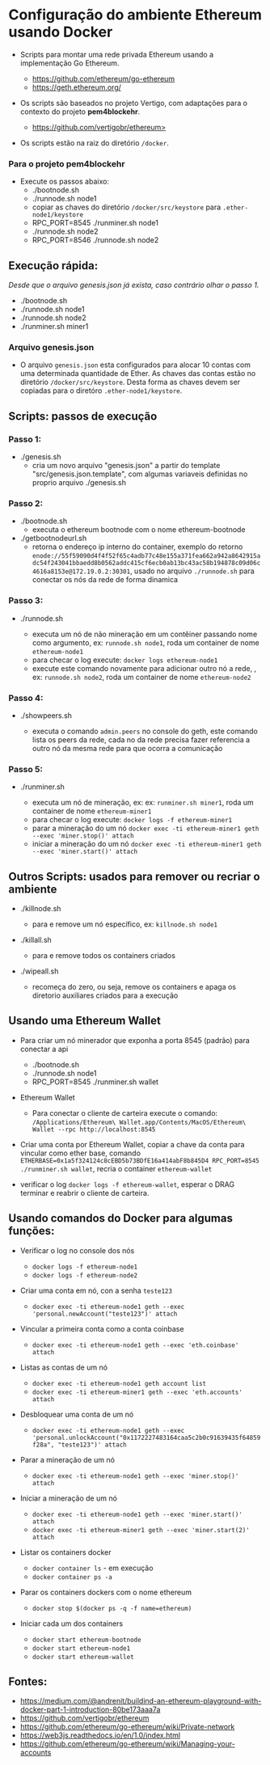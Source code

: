 # Configuração do ambiente Ethereum usando Docker

- Scripts para montar uma rede privada Ethereum usando a implementação Go Ethereum.
    - https://github.com/ethereum/go-ethereum
    - https://geth.ethereum.org/

- Os scripts são baseados no projeto Vertigo, com adaptações para o contexto do projeto **pem4blockehr**.
    - https://github.com/vertigobr/ethereum>

- Os scripts estão na raiz do diretório `/docker`.

### Para o projeto pem4blockehr
- Execute os passos abaixo:
    - ./bootnode.sh
    - ./runnode.sh node1
    - copiar as chaves do diretório `/docker/src/keystore` para `.ether-node1/keystore`
    - RPC_PORT=8545 ./runminer.sh node1
    - ./runnode.sh node2
    - RPC_PORT=8546 ./runnode.sh node2


## Execução rápida: 
*Desde que o arquivo genesis.json já exista, caso contrário olhar o passo 1.*

- ./bootnode.sh
- ./runnode.sh node1
- ./runnode.sh node2
- ./runminer.sh miner1


### Arquivo genesis.json
- O arquivo `genesis.json` esta configurados para alocar 10 contas com uma determinada quantidade de Ether. As chaves das contas estão no diretório `/docker/src/keystore`. Desta forma as chaves devem ser copiadas para o diretóro `.ether-node1/keystore`.


## Scripts: passos de execução

### Passo 1:
- ./genesis.sh
    - cria um novo arquivo "genesis.json" a partir do template "src/genesis.json.template", com algumas variaveis definidas no proprio arquivo ./genesis.sh

### Passo 2:
- ./bootnode.sh
    - executa o ethereum bootnode com o nome ethereum-bootnode
- ./getbootnodeurl.sh
    - retorna o endereço ip interno do container, exemplo do retorno 
    `enode://55f59090d4f4f52f65c4adb77c48e155a371fea662a942a8642915adc54f243041bbaedd8b0562addc415cf6ecb0ab13bc43ac58b194878c09d06c4616a8153e@172.19.0.2:30301`, usado no arquivo `./runnode.sh` para conectar os nós da rede de forma dinamica

### Passo 3:
- ./runnode.sh <nome-do-container>
    - executa um nó de não mineração em um contêiner passando nome como argumento, ex: `runnode.sh node1`, roda um container de nome `ethereum-node1`
    - para checar o log execute: `docker logs ethereum-node1`
    - execute este comando novamente para adicionar outro nó a rede, , ex: `runnode.sh node2`, roda um container de nome `ethereum-node2`

### Passo 4:
- ./showpeers.sh <nome-do-container>
    - executa o comando `admin.peers` no console do geth, este comando lista os peers da rede, cada no da rede precisa fazer referencia a outro nó da mesma rede para que ocorra a comunicação

### Passo 5:
- ./runminer.sh <nome-do-container>
    - executa um nó de mineração, ex: ex: `runminer.sh miner1`, roda um container de nome `ethereum-miner1`
    - para checar o log execute: `docker logs -f ethereum-miner1`
    - parar a mineração do um nó `docker exec -ti ethereum-miner1 geth --exec 'miner.stop()' attach`
    - iniciar a mineração do um nó `docker exec -ti ethereum-miner1 geth --exec 'miner.start()' attach`

## Outros Scripts: usados para remover ou recriar o ambiente

- ./killnode.sh <nome-do-container>
    - para e remove um nó específico, ex: `killnode.sh node1`

- ./killall.sh
    - para e remove todos os containers criados

- ./wipeall.sh
    - recomeça do zero, ou seja, remove os containers e apaga os diretorio auxiliares criados para a execução


## Usando uma Ethereum Wallet

- Para criar um nó minerador que exponha a porta 8545 (padrão) para conectar a api
    - ./bootnode.sh
    - ./runnode.sh node1
    - RPC_PORT=8545 ./runminer.sh wallet

- Ethereum Wallet
    - Para conectar o cliente de carteira execute o comando:
    `/Applications/Ethereum\ Wallet.app/Contents/MacOS/Ethereum\ Wallet --rpc http://localhost:8545`

- Criar uma conta por Ethereum Wallet, copiar a chave da conta para vincular como ether base, comando `ETHERBASE=0x1a5f324124c8cEBD5b73BDfE16a414abF8b845D4 RPC_PORT=8545 ./runminer.sh wallet`, recria o container `ethereum-wallet`
- verificar o log `docker logs -f ethereum-wallet`, esperar o DRAG terminar e reabrir o cliente de carteira.


## Usando comandos do Docker para algumas funções:

- Verificar o log no console dos nós
    - `docker logs -f ethereum-node1`
    - `docker logs -f ethereum-node2`

- Criar uma conta em nó, con a senha `teste123`
    - `docker exec -ti ethereum-node1 geth --exec 'personal.newAccount("teste123")' attach`

- Vincular a primeira conta como a conta coinbase
    - `docker exec -ti ethereum-node1 geth --exec 'eth.coinbase' attach`

- Listas as contas de um nó
    - `docker exec -ti ethereum-node1 geth account list`
    - `docker exec -ti ethereum-miner1 geth --exec 'eth.accounts' attach`

- Desbloquear uma conta de um nó
    - `docker exec -ti ethereum-node1 geth --exec 'personal.unlockAccount("0x1172227483164caa5c2b0c91639435f64859f28a", "teste123")' attach`

- Parar a mineração de um nó
    - `docker exec -ti ethereum-node1 geth --exec 'miner.stop()' attach`

- Iniciar a mineração de um nó
    - `docker exec -ti ethereum-node1 geth --exec 'miner.start()' attach`
    - `docker exec -ti ethereum-miner1 geth --exec 'miner.start(2)' attach`

- Listar os containers docker
    - `docker container ls` - em execução
    - `docker container ps -a`

- Parar os containers dockers com o nome ethereum
    - `docker stop $(docker ps -q -f name=ethereum)`

- Iniciar cada um dos containers
    - `docker start ethereum-bootnode`
    - `docker start ethereum-node1`
    - `docker start ethereum-wallet`


## Fontes:
- https://medium.com/@andrenit/buildind-an-ethereum-playground-with-docker-part-1-introduction-80be173aaa7a
- https://github.com/vertigobr/ethereum
- https://github.com/ethereum/go-ethereum/wiki/Private-network
- https://web3js.readthedocs.io/en/1.0/index.html
- https://github.com/ethereum/go-ethereum/wiki/Managing-your-accounts

